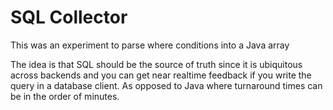 # SQL Collector

This was an experiment to parse where conditions into a Java array

The idea is that SQL should be the source of truth since it is ubiquitous across backends and you can get near realtime feedback if you write the query in a database client. As opposed to Java where turnaround times can be in the order of minutes.